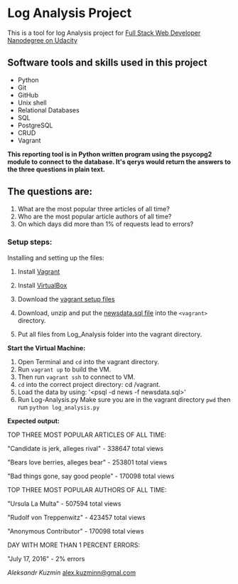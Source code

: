 # Log Analysis Project

This is a tool for log Analysis project for [Full Stack Web Developer Nanodegree on Udacity](https://www.udacity.com/course/full-stack-web-developer-nanodegree--nd004)

## Software tools and skills used in this project

- Python
- Git
- GitHub
- Unix shell
- Relational Databases
- SQL
- PostgreSQL
- CRUD
- Vagrant


**This reporting tool is in Python written program using the psycopg2 module to connect to the database.
It's qerys would return the answers to the three questions in plain text.**

## The questions are:

1. What are the most popular three articles of all time?
2. Who are the most popular article authors of all time?
3. On which days did more than 1% of requests lead to errors?

### Setup steps:

Installing and setting up the files:

1. Install [Vagrant](https://www.vagrantup.com/)

2. Install [VirtualBox](https://www.virtualbox.org/wiki/Download_Old_Builds_5_1)

3. Download the [vagrant setup files](https://www.vagrantup.com/downloads.html)

4. Download, unzip and put the [newsdata.sql file](https://d17h27t6h515a5.cloudfront.net/topher/2016/August/57b5f748_newsdata/newsdata.zip) into the `<vagrant>` directory.

5. Put all files from Log_Analysis folder into the vagrant directory.

**Start the Virtual Machine:**

1. Open Terminal and `cd` into the vagrant directory.
2. Run `vagrant up` to build the VM.
3. Then run `vagrant ssh` to connect to VM.
4. `cd` into the correct project directory: cd /vagrant.
5. Load the data by using: '<psql -d news -f newsdata.sql>'
6. Run Log-Analysis.py
   Make sure you are in the vagrant directory `pwd`
   then run `python log_analysis.py`

**Expected output:**

TOP THREE MOST POPULAR ARTICLES OF ALL TIME:

"Candidate is jerk, alleges rival" - 338647 total views

"Bears love berries, alleges bear" - 253801 total views

"Bad things gone, say good people" - 170098 total views


TOP THREE MOST POPULAR AUTHORS OF ALL TIME:

"Ursula La Multa" - 507594 total views

"Rudolf von Treppenwitz" - 423457 total views

"Anonymous Contributor" - 170098 total views


DAY WITH MORE THAN 1 PERCENT ERRORS:

"July 17, 2016" - 2% errors


*Aleksandr Kuzmin* alex.kuzminn@gmal.com
